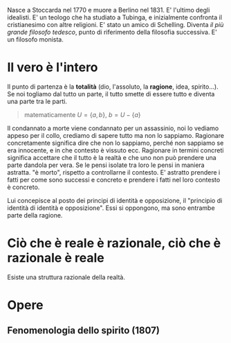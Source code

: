 Nasce a Stoccarda nel 1770 e muore a Berlino nel 1831. E' l'ultimo degli idealisti.
E' un teologo che ha studiato a Tubinga, e inizialmente confronta il cristianesimo con altre religioni.
E' stato un amico di Schelling.
Diventa *il più grande filosofo tedesco*, punto di riferimento della filosofia successiva.
E' un filosofo monista.
# Il vero è l'intero
Il punto di partenza è la **totalità** (dio, l'assoluto, la **ragione**, idea, spirito...). Se noi togliamo dal tutto un parte, il tutto smette di essere tutto e diventa una parte tra le parti. 

> matematicamente $U=\{a,b\}$, $b=U-\{a\}$

Il condannato a morte viene condannato per un assassinio, noi lo vediamo appeso per il collo, crediamo di sapere tutto ma non lo sappiamo. Ragionare concretamente significa dire che non lo sappiamo, perché non sappiamo se era innocente, e in che contesto è vissuto ecc. Ragionare in termini concreti significa accettare che il tutto è la realtà e che uno non può prendere una parte dandola per vera.
Se le pensi isolate tra loro le pensi in maniera astratta. "è morto", rispetto a controllarne il contesto. E' astratto prendere i fatti per come sono successi e concreto e prendere i fatti nel loro contesto è concreto.

Lui concepisce al posto dei principi di identità e opposizione, il "principio di identità di identità e opposizione". Essi si oppongono, ma sono entrambe parte della ragione.

# Ciò che è reale è razionale, ciò che è razionale è reale
Esiste una struttura razionale della realtà.
# Opere
## Fenomenologia dello spirito (1807)